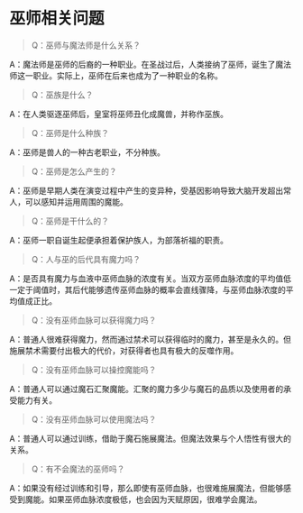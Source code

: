 # 巫师相关问题

> Q：巫师与魔法师是什么关系？

A：魔法师是巫师的后裔的一种职业。在圣战过后，人类接纳了巫师，诞生了魔法师这一职业。实际上，巫师在后来也成为了一种职业的名称。

> Q：巫族是什么？

A：在人类驱逐巫师后，皇室将巫师丑化成魔兽，并称作巫族。

> Q：巫师是什么种族？

A：巫师是兽人的一种古老职业，不分种族。

> Q：巫师是怎么产生的？

A：巫师是早期人类在演变过程中产生的变异种，受基因影响导致大脑开发超出常人，可以感知并运用周围的魔能。

> Q：巫师是干什么的？

A：巫师一职自诞生起便承担着保护族人，为部落祈福的职责。

> Q：人与巫的后代具有魔力吗？

A：是否具有魔力与血液中巫师血脉的浓度有关。当双方巫师血脉浓度的平均值低一定于阈值时，其后代能够遗传巫师血脉的概率会直线骤降，与巫师血脉浓度的平均值成正比。

> Q：没有巫师血脉可以获得魔力吗？

A：普通人很难获得魔力，然而通过禁术可以获得临时的魔力，甚至是永久的。但施展禁术需要付出极大的代价，对获得者也具有极大的反噬作用。

> Q：没有巫师血脉可以操控魔能吗？

A：普通人可以通过魔石汇聚魔能。汇聚的魔力多少与魔石的品质以及使用者的承受能力有关。

> Q：没有巫师血脉可以使用魔法吗？

A：普通人可以通过训练，借助于魔石施展魔法。但魔法效果与个人悟性有很大的关系。

> Q：有不会魔法的巫师吗？

A：如果没有经过训练和引导，那么即使有巫师血脉，也很难施展魔法，但能够感受到魔能。如果巫师血脉浓度极低，也会因为天赋原因，很难学会魔法。


